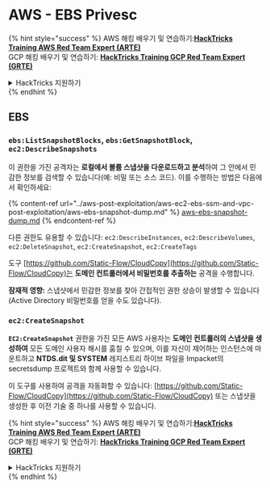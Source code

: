 # AWS - EBS Privesc

{% hint style="success" %}
AWS 해킹 배우기 및 연습하기:<img src="../../../.gitbook/assets/image (1) (1) (1) (1).png" alt="" data-size="line">[**HackTricks Training AWS Red Team Expert (ARTE)**](https://training.hacktricks.xyz/courses/arte)<img src="../../../.gitbook/assets/image (1) (1) (1) (1).png" alt="" data-size="line">\
GCP 해킹 배우기 및 연습하기: <img src="../../../.gitbook/assets/image (2) (1).png" alt="" data-size="line">[**HackTricks Training GCP Red Team Expert (GRTE)**<img src="../../../.gitbook/assets/image (2) (1).png" alt="" data-size="line">](https://training.hacktricks.xyz/courses/grte)

<details>

<summary>HackTricks 지원하기</summary>

* [**구독 계획**](https://github.com/sponsors/carlospolop) 확인하기!
* **💬 [**Discord 그룹**](https://discord.gg/hRep4RUj7f) 또는 [**텔레그램 그룹**](https://t.me/peass)에 참여하거나 **Twitter** 🐦 [**@hacktricks\_live**](https://twitter.com/hacktricks_live)**를 팔로우하세요.**
* **[**HackTricks**](https://github.com/carlospolop/hacktricks) 및 [**HackTricks Cloud**](https://github.com/carlospolop/hacktricks-cloud) 깃허브 리포지토리에 PR을 제출하여 해킹 팁을 공유하세요.**

</details>
{% endhint %}

## EBS

### `ebs:ListSnapshotBlocks`, `ebs:GetSnapshotBlock`, `ec2:DescribeSnapshots`

이 권한을 가진 공격자는 **로컬에서 볼륨 스냅샷을 다운로드하고 분석**하여 그 안에서 민감한 정보를 검색할 수 있습니다(예: 비밀 또는 소스 코드). 이를 수행하는 방법은 다음에서 확인하세요:

{% content-ref url="../aws-post-exploitation/aws-ec2-ebs-ssm-and-vpc-post-exploitation/aws-ebs-snapshot-dump.md" %}
[aws-ebs-snapshot-dump.md](../aws-post-exploitation/aws-ec2-ebs-ssm-and-vpc-post-exploitation/aws-ebs-snapshot-dump.md)
{% endcontent-ref %}

다른 권한도 유용할 수 있습니다: `ec2:DescribeInstances`, `ec2:DescribeVolumes`, `ec2:DeleteSnapshot`, `ec2:CreateSnapshot`, `ec2:CreateTags`

도구 [https://github.com/Static-Flow/CloudCopy](https://github.com/Static-Flow/CloudCopy)는 **도메인 컨트롤러에서 비밀번호를 추출하는** 공격을 수행합니다.

**잠재적 영향:** 스냅샷에서 민감한 정보를 찾아 간접적인 권한 상승이 발생할 수 있습니다(Active Directory 비밀번호를 얻을 수도 있습니다).

### **`ec2:CreateSnapshot`**

**`EC2:CreateSnapshot`** 권한을 가진 모든 AWS 사용자는 **도메인 컨트롤러의 스냅샷을 생성하여** 모든 도메인 사용자 해시를 훔칠 수 있으며, 이를 자신이 제어하는 인스턴스에 마운트하고 **NTDS.dit 및 SYSTEM** 레지스트리 하이브 파일을 Impacket의 secretsdump 프로젝트와 함께 사용할 수 있습니다.

이 도구를 사용하여 공격을 자동화할 수 있습니다: [https://github.com/Static-Flow/CloudCopy](https://github.com/Static-Flow/CloudCopy) 또는 스냅샷을 생성한 후 이전 기술 중 하나를 사용할 수 있습니다.

{% hint style="success" %}
AWS 해킹 배우기 및 연습하기:<img src="../../../.gitbook/assets/image (1) (1) (1) (1).png" alt="" data-size="line">[**HackTricks Training AWS Red Team Expert (ARTE)**](https://training.hacktricks.xyz/courses/arte)<img src="../../../.gitbook/assets/image (1) (1) (1) (1).png" alt="" data-size="line">\
GCP 해킹 배우기 및 연습하기: <img src="../../../.gitbook/assets/image (2) (1).png" alt="" data-size="line">[**HackTricks Training GCP Red Team Expert (GRTE)**<img src="../../../.gitbook/assets/image (2) (1).png" alt="" data-size="line">](https://training.hacktricks.xyz/courses/grte)

<details>

<summary>HackTricks 지원하기</summary>

* [**구독 계획**](https://github.com/sponsors/carlospolop) 확인하기!
* **💬 [**Discord 그룹**](https://discord.gg/hRep4RUj7f) 또는 [**텔레그램 그룹**](https://t.me/peass)에 참여하거나 **Twitter** 🐦 [**@hacktricks\_live**](https://twitter.com/hacktricks_live)**를 팔로우하세요.**
* **[**HackTricks**](https://github.com/carlospolop/hacktricks) 및 [**HackTricks Cloud**](https://github.com/carlospolop/hacktricks-cloud) 깃허브 리포지토리에 PR을 제출하여 해킹 팁을 공유하세요.**

</details>
{% endhint %}
